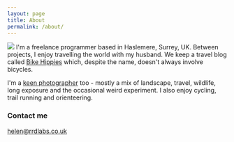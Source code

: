 ```yaml
---
layout: page
title: About
permalink: /about/
---
```


<a href="{{ site.baseurl }}/" class="site-avatar"><img src="{{ site.avatar }}" /></a>
I'm a freelance programmer based in Haslemere, Surrey, UK. Between projects, I enjoy travelling the world with my husband. We keep a travel blog called [Bike Hippies](http://bikehippies.com/) which, despite the name, doesn't always involve bicycles.

I'm a [keen photographer](https://www.flickr.com/orangebrompton) too - mostly a mix of landscape, travel, wildlife, long exposure and the occasional weird experiment. I also enjoy cycling, trail running and orienteering.


### Contact me

[helen@rrdlabs.co.uk](mailto:helen@rrdlabs.co.uk)
